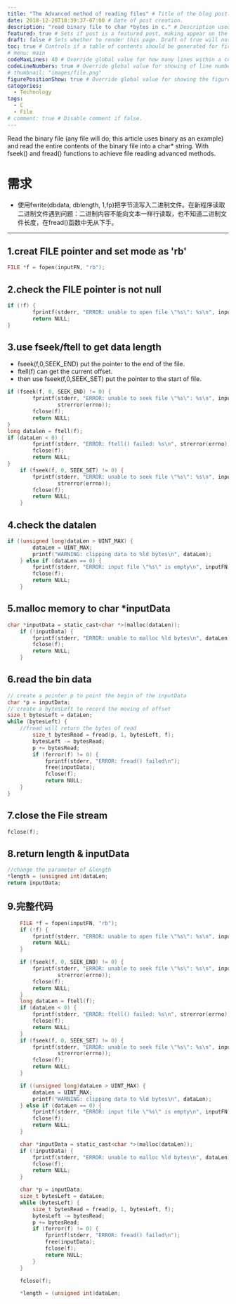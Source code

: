 ```yaml
---
title: "The Advanced method of reading files" # Title of the blog post.
date: 2018-12-20T18:39:37-07:00 # Date of post creation.
description: "read binary file to char *bytes in c." # Description used for search engine.
featured: true # Sets if post is a featured post, making appear on the home page side bar.
draft: false # Sets whether to render this page. Draft of true will not be rendered.
toc: true # Controls if a table of contents should be generated for first-level links automatically.
# menu: main
codeMaxLines: 40 # Override global value for how many lines within a code block before auto-collapsing.
codeLineNumbers: true # Override global value for showing of line numbers within code block.
# thumbnail: "images/file.png"
figurePositionShow: true # Override global value for showing the figure label.
categories:
  - Technology
tags:
  - C
  - File
# comment: true # Disable comment if false.
---
```


Read the binary file (any file will do; this article uses binary as an example) and read the entire contents of the binary file into a char* string. With fseek() and fread() functions to achieve file reading advanced methods. 
<!--more-->

# 需求
* 使用fwrite(dbdata, dblength, 1,fp)把字节流写入二进制文件。在新程序读取二进制文件遇到问题：二进制内容不能向文本一样行读取，也不知道二进制文件长度，在fread()函数中无从下手。
---
## 1.creat FILE pointer and set mode as 'rb'
```c
FILE *f = fopen(inputFN, "rb");
```
## 2.check the FILE pointer is not null
```c
if (!f) {
        fprintf(stderr, "ERROR: unable to open file \"%s\": %s\n", inputFN,strerror(errno));
        return NULL;
}
```
## 3.use fseek/ftell to get data length
* fseek(f,0,SEEK_END) put the pointer to the end of the file.
* ftell(f) can get the current offset.
* then use fseek(f,0,SEEK_SET) put the pointer to the start of file.
```c
if (fseek(f, 0, SEEK_END) != 0) {
        fprintf(stderr, "ERROR: unable to seek file \"%s\": %s\n", inputFN,
                strerror(errno));
        fclose(f);
        return NULL;
}
long datalen = ftell(f);
if (dataLen < 0) {
        fprintf(stderr, "ERROR: ftell() failed: %s\n", strerror(errno));
        fclose(f);
        return NULL;
}
    if (fseek(f, 0, SEEK_SET) != 0) {
        fprintf(stderr, "ERROR: unable to seek file \"%s\": %s\n", inputFN,
                strerror(errno));
        fclose(f);
        return NULL;
    }
```
## 4.check the datalen
```c
if ((unsigned long)dataLen > UINT_MAX) {
        dataLen = UINT_MAX;
        printf("WARNING: clipping data to %ld bytes\n", dataLen);
    } else if (dataLen == 0) {
        fprintf(stderr, "ERROR: input file \"%s\" is empty\n", inputFN);
        fclose(f);
        return NULL;
    }
```
## 5.malloc memory to char *inputData
```c
char *inputData = static_cast<char *>(malloc(dataLen));
    if (!inputData) {
        fprintf(stderr, "ERROR: unable to malloc %ld bytes\n", dataLen);
        fclose(f);
        return NULL;
    }
```
## 6.read the bin data
```c
// create a pointer p to point the begin of the inputData
char *p = inputData;
// create a bytesLeft to record the moving of offset
size_t bytesLeft = dataLen;
while (bytesLeft) {
	//fread will return the bytes of read
        size_t bytesRead = fread(p, 1, bytesLeft, f);
        bytesLeft -= bytesRead;
        p += bytesRead;
        if (ferror(f) != 0) {
            fprintf(stderr, "ERROR: fread() failed\n");
            free(inputData);
            fclose(f);
            return NULL;
	}
}
```
## 7.close the File stream
```c
fclose(f);
```
## 8.return length & inputData
```c
//change the parameter of &length
*length = (unsigned int)dataLen;
return inputData;
```
## 9.完整代码
```c
    FILE *f = fopen(inputFN, "rb");
    if (!f) {
        fprintf(stderr, "ERROR: unable to open file \"%s\": %s\n", inputFN,strerror(errno));
        return NULL;
    }

    if (fseek(f, 0, SEEK_END) != 0) {
        fprintf(stderr, "ERROR: unable to seek file \"%s\": %s\n", inputFN,
                strerror(errno));
        fclose(f);
        return NULL;
    }
    long dataLen = ftell(f);
    if (dataLen < 0) {
        fprintf(stderr, "ERROR: ftell() failed: %s\n", strerror(errno));
        fclose(f);
        return NULL;
    }
    if (fseek(f, 0, SEEK_SET) != 0) {
        fprintf(stderr, "ERROR: unable to seek file \"%s\": %s\n", inputFN,
                strerror(errno));
        fclose(f);
        return NULL;
    }

    if ((unsigned long)dataLen > UINT_MAX) {
        dataLen = UINT_MAX;
        printf("WARNING: clipping data to %ld bytes\n", dataLen);
    } else if (dataLen == 0) {
        fprintf(stderr, "ERROR: input file \"%s\" is empty\n", inputFN);
        fclose(f);
        return NULL;
    }

    char *inputData = static_cast<char *>(malloc(dataLen));
    if (!inputData) {
        fprintf(stderr, "ERROR: unable to malloc %ld bytes\n", dataLen);
        fclose(f);
        return NULL;
    }

    char *p = inputData;
    size_t bytesLeft = dataLen;
    while (bytesLeft) {
        size_t bytesRead = fread(p, 1, bytesLeft, f);
        bytesLeft -= bytesRead;
        p += bytesRead;
        if (ferror(f) != 0) {
            fprintf(stderr, "ERROR: fread() failed\n");
            free(inputData);
            fclose(f);
            return NULL;
        }
    }

    fclose(f);

    *length = (unsigned int)dataLen;
```

